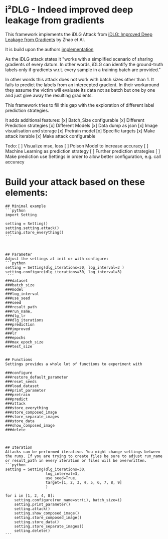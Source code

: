 # i²DLG - Indeed improved deep leakage from gradients

This framework implements the iDLG Attack from
[iDLG: Improved Deep Leakage from Gradients](https://arxiv.org/pdf/2001.02610.pdf) by Zhao et Al.

It is build upon the authors [implementation](https://github.com/PatrickZH/Improved-Deep-Leakage-from-Gradients)

As the iDLG attack states it "works with a simplified scenario of sharing gradients of every datum. In other words, iDLG can identify the ground-truth labels only if gradients w.r.t. every sample in a training batch are provided."

In other words this attack does not work with batch sizes other than 1. It fails to predict the labels from an intercepted gradient.
In their workaround they assume the victim will evaluate its data not as batch but one by one and just give away the resulting gradients.

This framework tries to fill this gap with the exploration of different label prediction strategies.


It adds additional features:
    [x] Batch_Size configurable
    [x] Different Prediction strategies
    [x] Different Models
    [x] Data dump as json
    [x] Image visualisation and storage
    [x] Pretrain model
    [x] Specific targets
    [x] Make attack iterable
    [x] Make attack configurable

Todo:
    [ ] Visualize mse, loss
    [ ] Poison Model to increase accuracy
    [ ] Machine Learning as prediction strategy
    [ ] Further prediction strategies
    [ ] Make prediction use Settings in order to allow better configuration, e.g. call accuracy


# Build your attack based on these elements:

    ## Minimal example
    ```python
    import Setting

    setting = Setting()
    setting.setting.attack()
    setting.store_everything()
    ```



    ## Parameter
    Adjust the settings at init or with configure:
    ```python
    setting = Setting(dlg_iterations=30, log_interval=3 )
    setting.configure(dlg_iterations=30, log_interval=3)
     ```
    ###dataset
    ###batch_size
    ###model
    ###log_interval
    ###use_seed
    ###seed
    ###result_path
    ###run_name,
    ###dlg_lr
    ###dlg_iterations
    ###prediction
    ###improved
    ###lr
    ###epochs
    ###max_epoch_size
    ###test_size


    ## Functions
    Settings provides a whole lot of functions to experiment with

    ###configure
    ###restore_default_parameter
    ###reset_seeds
    ###load_dataset
    ###print_parameter
    ###pretrain
    ###predict
    ###attack
    ###store_everything
    ###store_composed_image
    ###store_separate_images
    ###store_data
    ###show_composed_image
    ###delete



    ## Iteration
    Attacks can be performed iterative. You might change settings between the runs. If you are trying to create files be sure to adjust run_name or result_path in every iteration or files will be overwritten.
    ```python
    setting = Setting(dlg_iterations=30,
                      log_interval=3,
                      use_seed=True,
                      target=[1, 2, 3, 4, 5, 6, 7, 8, 9]
                      )

    for i in [1, 2, 4, 8]:
        setting.configure(run_name=str(i), batch_size=i)
        setting.print_parameter()
        setting.attack()
        setting.show_composed_image()
        setting.store_composed_image()
        setting.store_data()
        setting.store_separate_images()
        setting.delete()
    ```